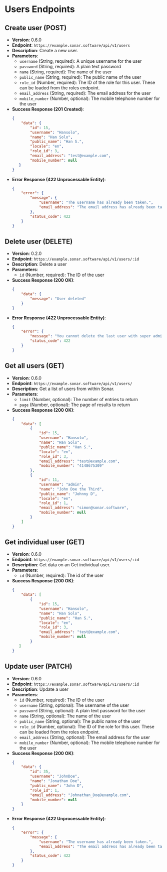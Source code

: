 # Users Endpoints

## Create user (POST)
- **Version**: 0.6.0
- **Endpoint**: `https://example.sonar.software/api/v1/users`
- **Description**: Create a new user.
- **Parameters**:
    - `username` (String, required): A unique username for the user
    - `password` (String, required): A plain text password
    - `name` (String, required): The name of the user
    - `public_name` (String, required): The public name of the user
    - `role_id` (Number, required): The ID of the role for this user. These can be loaded from the roles endpoint.
    - `email_address` (String, required): The email address for the user
    - `mobile_number` (Number, optional): The mobile telephone number for the user
- **Success Response (201 Created)**:
    ```json
    {
        "data": {
            "id": 15,
            "username": "Hansolo",
            "name": "Han Solo",
            "public_name": "Han S.",
            "locale": "en",
            "role_id": 3,
            "email_address": "test@example.com",
            "mobile_number": null
       }
    }
    ```
- **Error Response (422 Unprocessable Entity)**:
    ```json
    {
        "error": {
            "message": {
                "username": "The username has already been taken.",
                "email_address": "The email address has already been taken."
            },
            "status_code": 422
        }
    }
    ```

## Delete user (DELETE)
- **Version**: 0.2.0
- **Endpoint**: `https://example.sonar.software/api/v1/users/:id`
- **Description**: Delete a user
- **Parameters**:
    - `id` (Number, required): The ID of the user
- **Success Response (200 OK)**:
    ```json
    {
        "data": {
            "message": "User deleted"
        }
    }
    ```
- **Error Response (422 Unprocessable Entity)**:
    ```json
    {
        "error": {
            "message": "You cannot delete the last user with super admin privileges.",
            "status_code": 422
        }
    }
    ```

## Get all users (GET)
- **Version**: 0.6.0
- **Endpoint**: `https://example.sonar.software/api/v1/users/`
- **Description**: Get a list of users from within Sonar.
- **Parameters**:
    - `limit` (Number, optional): The number of entries to return
    - `page` (Number, optional): The page of results to return
- **Success Response (200 OK)**:
    ```json
    {
        "data": [
            {
                "id": 15,
                "username": "Hansolo",
                "name": "Han Solo",
                "public_name": "Han S.",
                "locale": "en",
                "role_id": 3,
                "email_address": "test@example.com",
                "mobile_number": "4148675309"
            },
            {
                "id": 11,
                "username": "admin",
                "name": "John Doe the Third",
                "public_name": "Johnny D",
                "locale": "en",
                "role_id": 1,
                "email_address": "simon@sonar.software",
                "mobile_number": null
            }
        ]
    }
    ```

## Get individual user (GET)
- **Version**: 0.6.0
- **Endpoint**: `https://example.sonar.software/api/v1/users/:id`
- **Description**: Get data on an Get individual user.
- **Parameters**:
    - `id` (Number, required): The id of the user
- **Success Response (200 OK)**:
    ```json
    {
        "data": [
            {
                "id": 15,
                "username": "Hansolo",
                "name": "Han Solo",
                "public_name": "Han S.",
                "locale": "en",
                "role_id": 3,
                "email_address": "test@example.com",
                "mobile_number": null
            }
       ]
    }
    ```

## Update user (PATCH)
- **Version**: 0.6.0
- **Endpoint**: `https://example.sonar.software/api/v1/users/:id`
- **Description**: Update a user
- **Parameters**:
    - `id` (Number, required): The ID of the user
    - `username` (String, optional): The username of the user
    - `password` (String, optional): A plain text password for the user
    - `name` (String, optional): The name of the user
    - `public_name` (String, optional): The public name of the user
    - `role_id` (Number, optional): The ID of the role for this user. These can be loaded from the roles endpoint.
    - `email_address` (String, optional): The email address for the user
    - `mobile_number` (Number, optional): The mobile telephone number for the user
- **Success Response (200 OK)**:
    ```json
    {
        "data": {
            "id": 35,
            "username": "JohnDoe",
            "name": "Jonathan Doe",
            "public_name": "John D",
            "role_id": 1,
            "email_address": "Johnathan_Doe@example.com",
            "mobile_number": null
        }
    }
    ```
- **Error Response (422 Unprocessable Entity)**:
    ```json
    {
        "error": {
            "message": {
                "username": "The username has already been taken.",
                "email_address": "The email address has already been taken."
            },
            "status_code": 422
        }
    }
    ```
```
